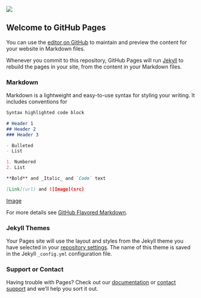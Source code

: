 ![](https://img.shields.io/badge/%E4%BB%A3%E7%A0%81%E5%B7%A5%E5%85%B7-Hbuilder%E3%80%81Webstorm-blue)


## Welcome to GitHub Pages

You can use the [editor on GitHub](https://github.com/louCharon/louCharon/edit/main/README.md) to maintain and preview the content for your website in Markdown files.

Whenever you commit to this repository, GitHub Pages will run [Jekyll](https://jekyllrb.com/) to rebuild the pages in your site, from the content in your Markdown files.

### Markdown

Markdown is a lightweight and easy-to-use syntax for styling your writing. It includes conventions for

```markdown
Syntax highlighted code block

# Header 1
## Header 2
### Header 3

- Bulleted
- List

1. Numbered
2. List

**Bold** and _Italic_ and `Code` text

[Link](url) and ![Image](src)
```
[Image](https://img.shields.io/badge/%E4%BB%A3%E7%A0%81%E5%B7%A5%E5%85%B7-Hbuilder%E3%80%81Webstorm-blue)

For more details see [GitHub Flavored Markdown](https://guides.github.com/features/mastering-markdown/).

### Jekyll Themes

Your Pages site will use the layout and styles from the Jekyll theme you have selected in your [repository settings](https://github.com/louCharon/louCharon/settings/pages). The name of this theme is saved in the Jekyll `_config.yml` configuration file.

### Support or Contact

Having trouble with Pages? Check out our [documentation](https://docs.github.com/categories/github-pages-basics/) or [contact support](https://support.github.com/contact) and we’ll help you sort it out.

